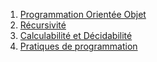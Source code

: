 1. [Programmation Orientée Objet](../2.1_Programmation_Orientee_Objet/cours/)
2. [Récursivité](../2.2_Récursivité/cours/)
3. [Calculabilité et Décidabilité](../2.3_Calculabilité/cours/)
4. [Pratiques de programmation](../2.4_Pratiques_de_programmation/cours)